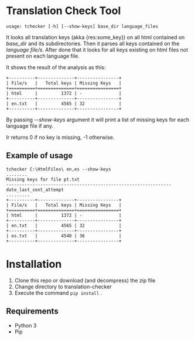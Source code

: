 # Translation Check Tool

    usage: tchecker [-h] [--show-keys] base_dir language_files

It looks all translation keys (akka {res:some_key}) on all html contained on *base_dir* and its subdirectories. Then it parses all keys contained on the *language file/s*.
After done that it looks for all keys existing on html files not present on each language file.

It shows the result of the analysis as this:

    +----------+--------------+----------------+
    | File/s   |   Total keys | Missing Keys   |
    +==========+==============+================+
    | html     |         1372 | -              |
    +----------+--------------+----------------+
    | en.txt   |         4565 | 32             |
    +----------+--------------+----------------+

By passing *--show-keys* argument it will print a list of missing keys for each language file if any.

Ir returns 0 if no key is missing, -1 otherwise.

## Example of usage ##

    tchecker C:\HtmlFiles\ en,es --show-keys
    ........
    Missing keys for file pt.txt
    ---------------------------------------------------------------
    date_last_sent_attempt
    .........
    +----------+--------------+----------------+
    | File/s   |   Total keys | Missing Keys   |
    +==========+==============+================+
    | html     |         1372 | -              |
    +----------+--------------+----------------+
    | en.txt   |         4565 | 32             |
    +----------+--------------+----------------+
    | es.txt   |         4540 | 36             |
    +----------+--------------+----------------+

# Installation #
1. Clone this repo or download (and decompress) the zip file
2. Change directory to translation-checker
3. Execute the command ``pip install`` .

## Requirements ##
* Python 3
* Pip



